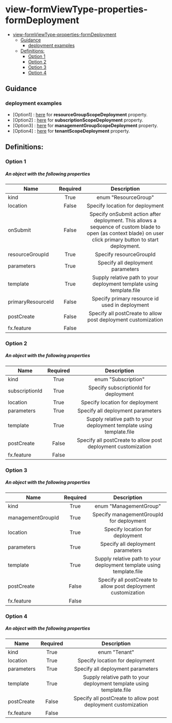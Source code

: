 <a name="view-formviewtype-properties-formdeployment"></a>
# view-formViewType-properties-formDeployment
* [view-formViewType-properties-formDeployment](#view-formviewtype-properties-formdeployment)
    * [Guidance](#view-formviewtype-properties-formdeployment-guidance)
        * [deployment examples](#view-formviewtype-properties-formdeployment-guidance-deployment-examples)
    * [Definitions:](#view-formviewtype-properties-formdeployment-definitions)
        * [Option 1](#view-formviewtype-properties-formdeployment-definitions-option-1)
        * [Option 2](#view-formviewtype-properties-formdeployment-definitions-option-2)
        * [Option 3](#view-formviewtype-properties-formdeployment-definitions-option-3)
        * [Option 4](#view-formviewtype-properties-formdeployment-definitions-option-4)

<a name="view-formviewtype-properties-formdeployment-guidance"></a>
## Guidance

<a name="view-formviewtype-properties-formdeployment-guidance-deployment-examples"></a>
### deployment examples

* \[Option1\] : [here](dx-view-formViewType-properties-resourceGroupScopeDeployment.md) for **resourceGroupScopeDeployment** property.
* \[Option2\] : [here](dx-view-formViewType-properties-subscriptionScopeDeployment.md) for **subscriptionScopeDeployment** property.
* \[Option3\] : [here](dx-view-formViewType-properties-managementGroupScopeDeployment.md) for **managementGroupScopeDeployment** property.
* \[Option4\] : [here](dx-view-formViewType-properties-tenantScopeDeployment.md) for **tenantScopeDeployment** property.
 
<a name="view-formviewtype-properties-formdeployment-definitions"></a>
## Definitions:
<a name="view-formviewtype-properties-formdeployment-definitions-option-1"></a>
### Option 1
<a name="view-formviewtype-properties-formdeployment-definitions-option-1-an-object-with-the-following-properties"></a>
##### An object with the following properties
| Name | Required | Description
| ---|:--:|:--:|
|kind|True|enum "ResourceGroup"
|location|False|Specify location for deployment
|onSubmit|False|Specify onSubmit action after deployment. This allows a sequence of custom blade to open (as context blade) on user click primary button to start deployment. 
|resourceGroupId|True|Specify resourceGroupId
|parameters|True|Specify all deployment parameters
|template|True|Supply relative path to your deployment template using template.file
|primaryResourceId|False|Specify primary resource id used in deployment
|postCreate|False|Specify all postCreate to allow post deployment customization
|fx.feature|False|
<a name="view-formviewtype-properties-formdeployment-definitions-option-2"></a>
### Option 2
<a name="view-formviewtype-properties-formdeployment-definitions-option-2-an-object-with-the-following-properties-1"></a>
##### An object with the following properties
| Name | Required | Description
| ---|:--:|:--:|
|kind|True|enum "Subscription"
|subscriptionId|True|Specify subscriptionId for deployment
|location|True|Specify location for deployment
|parameters|True|Specify all deployment parameters
|template|True|Supply relative path to your deployment template using template.file
|postCreate|False|Specify all postCreate to allow post deployment customization
|fx.feature|False|
<a name="view-formviewtype-properties-formdeployment-definitions-option-3"></a>
### Option 3
<a name="view-formviewtype-properties-formdeployment-definitions-option-3-an-object-with-the-following-properties-2"></a>
##### An object with the following properties
| Name | Required | Description
| ---|:--:|:--:|
|kind|True|enum "ManagementGroup"
|managementGroupId|True|Specify managementGroupId for deployment
|location|True|Specify location for deployment
|parameters|True|Specify all deployment parameters
|template|True|Supply relative path to your deployment template using template.file
|postCreate|False|Specify all postCreate to allow post deployment customization
|fx.feature|False|
<a name="view-formviewtype-properties-formdeployment-definitions-option-4"></a>
### Option 4
<a name="view-formviewtype-properties-formdeployment-definitions-option-4-an-object-with-the-following-properties-3"></a>
##### An object with the following properties
| Name | Required | Description
| ---|:--:|:--:|
|kind|True|enum "Tenant"
|location|True|Specify location for deployment
|parameters|True|Specify all deployment parameters
|template|True|Supply relative path to your deployment template using template.file
|postCreate|False|Specify all postCreate to allow post deployment customization
|fx.feature|False|
